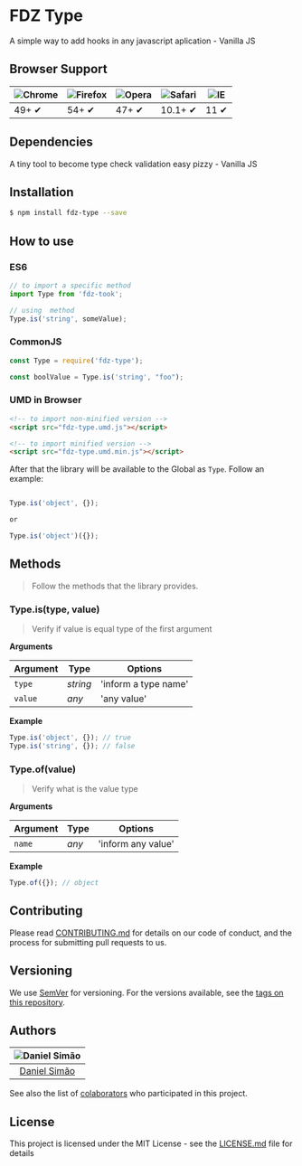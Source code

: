 # FDZ Type

A simple way to add hooks in any javascript aplication - Vanilla JS

## Browser Support


![Chrome](https://cloud.githubusercontent.com/assets/398893/3528328/23bc7bc4-078e-11e4-8752-ba2809bf5cce.png) | ![Firefox](https://cloud.githubusercontent.com/assets/398893/3528329/26283ab0-078e-11e4-84d4-db2cf1009953.png) | ![Opera](https://cloud.githubusercontent.com/assets/398893/3528330/27ec9fa8-078e-11e4-95cb-709fd11dac16.png) | ![Safari](https://cloud.githubusercontent.com/assets/398893/3528331/29df8618-078e-11e4-8e3e-ed8ac738693f.png) | ![IE](https://cloud.githubusercontent.com/assets/398893/3528325/20373e76-078e-11e4-8e3a-1cb86cf506f0.png) |
--- | --- | --- | --- | --- |
49+ ✔ | 54+ ✔ | 47+ ✔ | 10.1+ ✔ | 11 ✔ |

## Dependencies

A tiny tool to become type check validation easy pizzy - Vanilla JS

## Installation

```sh
$ npm install fdz-type --save
```

## How to use

### ES6

```js
// to import a specific method
import Type from 'fdz-took';

// using  method
Type.is('string', someValue);
```

### CommonJS

```js
const Type = require('fdz-type');

const boolValue = Type.is('string', "foo");
```

### UMD in Browser

```html
<!-- to import non-minified version -->
<script src="fdz-type.umd.js"></script>

<!-- to import minified version -->
<script src="fdz-type.umd.min.js"></script>
```

After that the library will be available to the Global as `Type`. Follow an example:

```js

Type.is('object', {});

or

Type.is('object')({});
```

## Methods

> Follow the methods that the library provides.

### Type.is(type, value)

> Verify if value is equal type of the first argument

**Arguments**

| Argument | Type    | Options           |
|----------|---------|-------------------|
|`type`   |*string* | 'inform a type name'|
|`value`   |*any* | 'any value'|

**Example**

```js
Type.is('object', {}); // true
Type.is('string', {}); // false
```

### Type.of(value)

> Verify what is the value type 

**Arguments**

| Argument | Type    | Options           |
|----------|---------|-------------------|
|`name`   |*any* | 'inform any value'|

**Example**

```js
Type.of({}); // object
```

## Contributing

Please read [CONTRIBUTING.md](https://gist.github.com/PurpleBooth/b24679402957c63ec426) for details on our code of conduct, and the process for submitting pull requests to us.

## Versioning

We use [SemVer](http://semver.org/) for versioning. For the versions available, see the [tags on this repository](https://github.com/your/project/tags).

## Authors

|  ![Daniel Simão](https://avatars2.githubusercontent.com/u/4645658?v=4&s=460)|
|:---------------------:|
|  [Daniel Simão](https://github.com/simaodeveloper/)   |

See also the list of [colaborators](https://github.com/orgs/frontendizando/people) who participated in this project.

## License

This project is licensed under the MIT License - see the [LICENSE.md](LICENSE.md) file for details
